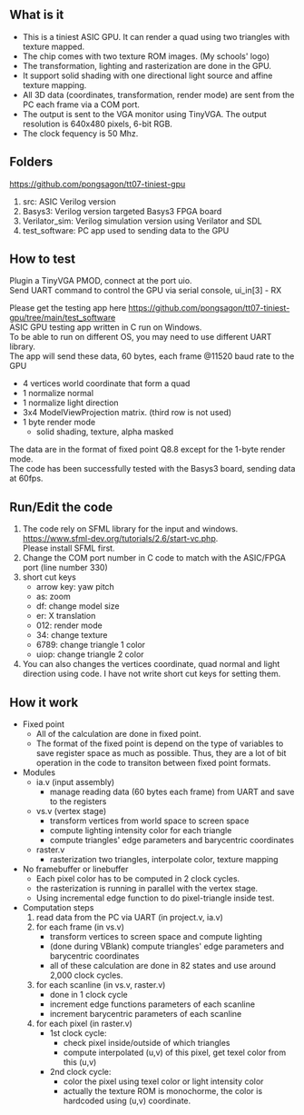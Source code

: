 <!---

This file is used to generate your project datasheet. Please fill in the information below and delete any unused
sections.

You can also include images in this folder and reference them in the markdown. Each image must be less than
512 kb in size, and the combined size of all images must be less than 1 MB.
-->

## What is it

- This is a tiniest ASIC GPU.  It can render a quad using two triangles with texture mapped.
- The chip comes with two texture ROM images. (My schools' logo)
- The transformation, lighting and rasterization are done in the GPU.
- It support solid shading with one directional light source and affine texture mapping.
- All 3D data (coordinates, transformation, render mode) are sent from the PC each frame via a COM port.
- The output is sent to the VGA monitor using TinyVGA.  The output resolution is 640x480 pixels, 6-bit RGB.
- The clock fequency is 50 Mhz.

## Folders
https://github.com/pongsagon/tt07-tiniest-gpu
1. src: ASIC Verilog version
2. Basys3: Verilog version targeted Basys3 FPGA board
3. Verilator_sim: Verilog simulation version using Verilator and SDL
4. test_software: PC app used to sending data to the GPU

## How to test

Plugin a TinyVGA PMOD, connect at the port uio. \
Send UART command to control the GPU via serial console, ui_in[3] - RX 

Please get the testing app here https://github.com/pongsagon/tt07-tiniest-gpu/tree/main/test_software \
ASIC GPU testing app written in C run on Windows. \
To be able to run on different OS, you may need to use different UART library. \
The app will send these data, 60 bytes, each frame @11520 baud rate to the GPU
- 4 vertices world coordinate that form a quad
- 1 normalize normal
- 1 normalize light direction
- 3x4 ModelViewProjection matrix. (third row is not used)
- 1 byte render mode
  - solid shading, texture, alpha masked

The data are in the format of fixed point Q8.8 except for the 1-byte render mode. \
The code has been successfully tested with the Basys3 board, sending data at 60fps.

## Run/Edit the code
1. The code rely on SFML library for the input and windows. https://www.sfml-dev.org/tutorials/2.6/start-vc.php. \
   Please install SFML first.
2. Change the COM port number in C code to match with the ASIC/FPGA port (line number 330)
3. short cut keys
   - arrow key: yaw pitch
   - as: zoom
   - df: change model size
   - er: X translation
   - 012: render mode
   - 34: change texture
   - 6789: change triangle 1 color
   - uiop: change triangle 2 color
4. You can also changes the vertices coordinate, quad normal and light direction using code.  I have not write short cut keys for setting them.

   
## How it work

- Fixed point
   - All of the calculation are done in fixed point.
   - The format of the fixed point is depend on the type of variables to save register space as much as possible. Thus, they are a lot of bit operation in the code to transiton between fixed point formats.
- Modules
   - ia.v (input assembly)
      - manage reading data (60 bytes each frame) from UART and save to the registers 
   - vs.v (vertex stage)
      - transform vertices from world space to screen space
      - compute lighting intensity color for each triangle
      - compute triangles' edge parameters and barycentric coordinates 
   - raster.v
      - rasterization two triangles, interpolate color, texture mapping 
- No framebuffer or linebuffer
   -  Each pixel color has to be computed in 2 clock cycles.
   -  the rasterization is running in parallel with the vertex stage.
   -  Using incremental edge function to do pixel-triangle inside test.
- Computation steps
   1. read data from the PC via UART (in project.v, ia.v)
   2. for each frame (in vs.v)
      - transform vertices to screen space and compute lighting
      - (done during VBlank) compute triangles' edge parameters and barycentric coordinates
      - all of these calculation are done in 82 states and use around 2,000 clock cycles.
   4. for each scanline (in vs.v, raster.v)
      - done in 1 clock cycle
      - increment edge functions parameters of each scanline
      - increment barycentric parameters of each scanline
   5. for each pixel (in raster.v)
      - 1st clock cycle:
         - check pixel inside/outside of which triangles
         - compute interpolated (u,v) of this pixel, get texel color from this (u,v)
      - 2nd clock cycle:
         - color the pixel using texel color or light intensity color
         - actually the texture ROM is monochorme, the color is hardcoded using (u,v) coordinate.
   

